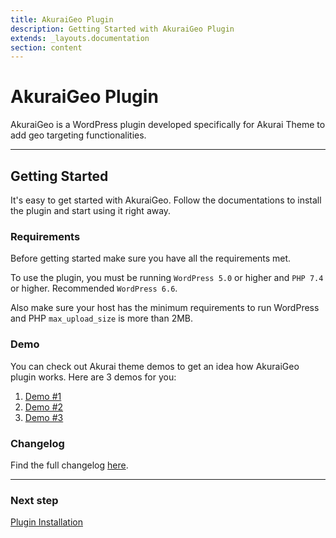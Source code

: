 ```yaml
---
title: AkuraiGeo Plugin
description: Getting Started with AkuraiGeo Plugin
extends: _layouts.documentation
section: content
---
```


# AkuraiGeo Plugin

AkuraiGeo is a WordPress plugin developed specifically for Akurai Theme to add geo targeting functionalities.

---

## Getting Started

It's easy to get started with AkuraiGeo. Follow the documentations to install the plugin and start using it right away.

### Requirements

Before getting started make sure you have all the requirements met.

To use the plugin, you must be running `WordPress 5.0` or higher and `PHP 7.4` or higher.
Recommended `WordPress 6.6`.

Also make sure your host has the minimum requirements to run WordPress and PHP `max_upload_size` is more than 2MB.

### Demo

You can check out Akurai theme demos to get an idea how AkuraiGeo plugin works.
Here are 3 demos for you:

1. [Demo #1](https://demos.dinomatic.com/athens)
2. [Demo #2](https://demos.dinomatic.com/berlin)
3. [Demo #3](https://demos.dinomatic.com/lisbon)

### Changelog

Find the full changelog [here](https://dinomatic.com/plugins/akurai-geo/changelog).

---

### Next step

[Plugin Installation](/docs/akurai-geo/installation/)
